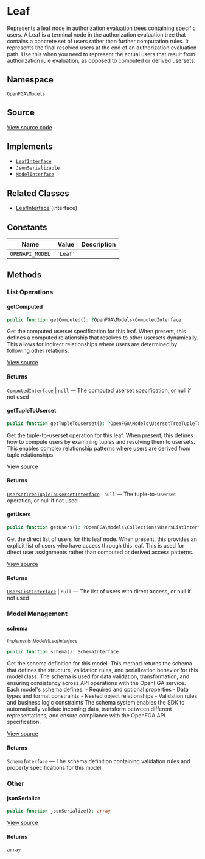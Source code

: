 # Leaf

Represents a leaf node in authorization evaluation trees containing specific users. A Leaf is a terminal node in the authorization evaluation tree that contains a concrete set of users rather than further computation rules. It represents the final resolved users at the end of an authorization evaluation path. Use this when you need to represent the actual users that result from authorization rule evaluation, as opposed to computed or derived usersets.

## Namespace
`OpenFGA\Models`

## Source
[View source code](https://github.com/evansims/openfga-php/blob/main/src/Models/Leaf.php)

## Implements
* [`LeafInterface`](LeafInterface.md)
* `JsonSerializable`
* [`ModelInterface`](ModelInterface.md)

## Related Classes
* [LeafInterface](Models/LeafInterface.md) (interface)

## Constants
| Name            | Value    | Description |
| --------------- | -------- | ----------- |
| `OPENAPI_MODEL` | `'Leaf'` |             |

## Methods

### List Operations
#### getComputed

```php
public function getComputed(): ?OpenFGA\Models\ComputedInterface
```

Get the computed userset specification for this leaf. When present, this defines a computed relationship that resolves to other usersets dynamically. This allows for indirect relationships where users are determined by following other relations.

[View source](https://github.com/evansims/openfga-php/blob/main/src/Models/Leaf.php#L71)

#### Returns
[`ComputedInterface`](ComputedInterface.md) &#124; `null` — The computed userset specification, or null if not used
#### getTupleToUserset

```php
public function getTupleToUserset(): ?OpenFGA\Models\UsersetTreeTupleToUsersetInterface
```

Get the tuple-to-userset operation for this leaf. When present, this defines how to compute users by examining tuples and resolving them to usersets. This enables complex relationship patterns where users are derived from tuple relationships.

[View source](https://github.com/evansims/openfga-php/blob/main/src/Models/Leaf.php#L80)

#### Returns
[`UsersetTreeTupleToUsersetInterface`](UsersetTreeTupleToUsersetInterface.md) &#124; `null` — The tuple-to-userset operation, or null if not used
#### getUsers

```php
public function getUsers(): ?OpenFGA\Models\Collections\UsersListInterface
```

Get the direct list of users for this leaf node. When present, this provides an explicit list of users who have access through this leaf. This is used for direct user assignments rather than computed or derived access patterns.

[View source](https://github.com/evansims/openfga-php/blob/main/src/Models/Leaf.php#L89)

#### Returns
[`UsersListInterface`](Models/Collections/UsersListInterface.md) &#124; `null` — The list of users with direct access, or null if not used
### Model Management
#### schema

*<small>Implements Models\LeafInterface</small>*

```php
public function schema(): SchemaInterface
```

Get the schema definition for this model. This method returns the schema that defines the structure, validation rules, and serialization behavior for this model class. The schema is used for data validation, transformation, and ensuring consistency across API operations with the OpenFGA service. Each model&#039;s schema defines: - Required and optional properties - Data types and format constraints - Nested object relationships - Validation rules and business logic constraints The schema system enables the SDK to automatically validate incoming data, transform between different representations, and ensure compliance with the OpenFGA API specification.

[View source](https://github.com/evansims/openfga-php/blob/main/src/Models/ModelInterface.php#L52)

#### Returns
`SchemaInterface` — The schema definition containing validation rules and property specifications for this model
### Other
#### jsonSerialize

```php
public function jsonSerialize(): array
```

[View source](https://github.com/evansims/openfga-php/blob/main/src/Models/Leaf.php#L98)

#### Returns
`array`
